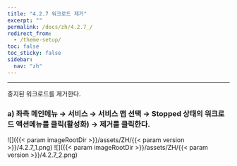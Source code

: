 ```yaml
---
title: "4.2.7 워크로드 제거"
excerpt: ""
permalink: /docs/zh/4.2.7_/
redirect_from:
  - /theme-setup/
toc: false
toc_sticky: false
sidebar:
  nav: "zh"
---
```


---
중지된 워크로드를 제거한다.

### a\) 좌측 메인메뉴 → 서비스 → 서비스 맵 선택 → Stopped 상태의 워크로드 액션메뉴를 클릭\(활성화\) → 제거를 클릭한다.
![]({{< param imageRootDir >}}/assets/ZH/{{< param version >}}/4.2.7_1.png)
![]({{< param imageRootDir >}}/assets/ZH/{{< param version >}}/4.2.7_2.png)
